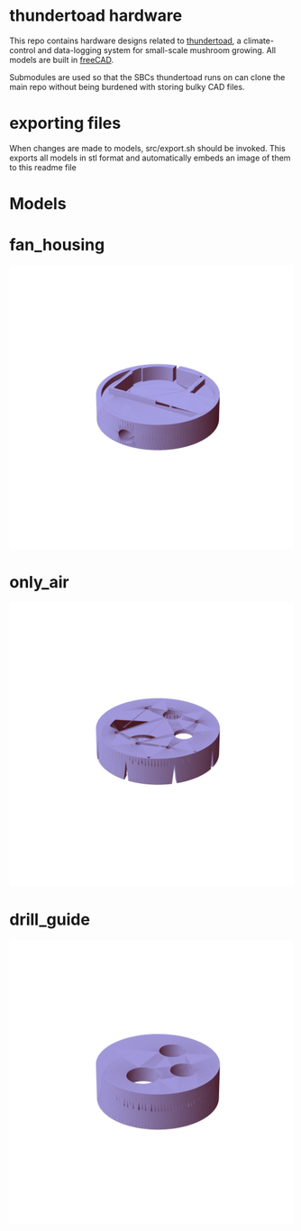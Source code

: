 # thundertoad hardware
This repo contains hardware designs related to
[thundertoad](https://github.com/ksu-cs-projects-2022-2023/spring2023-isaacPetersonKSU),
a climate-control and data-logging system for small-scale mushroom growing. All
models are built in [freeCAD](https://www.freecad.org/).


Submodules are used so that the SBCs thundertoad runs on can clone the main
repo without being burdened with storing bulky CAD files.


# exporting files
When changes are made to models, src/export.sh should be invoked. This exports all models in stl format and automatically embeds an image of them to this readme file

# Models
# fan_housing
![fan_housing](img/fan_housing.png "2023-05-12 11:48:20")
# only_air
![only_air](img/only_air.png "2023-05-12 11:48:20")
# drill_guide
![drill_guide](img/drill_guide.png "2023-05-12 11:48:20")
